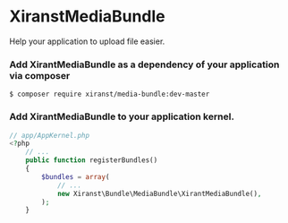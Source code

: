 # XiranstMediaBundle
Help your application to upload file easier.

### Add XirantMediaBundle as a dependency of your application via composer

```
$ composer require xiranst/media-bundle:dev-master
```

### Add XirantMediaBundle to your application kernel.

```php
// app/AppKernel.php
<?php
    // ...
    public function registerBundles()
    {
        $bundles = array(
            // ...
            new Xiranst\Bundle\MediaBundle\XirantMediaBundle(),
        );
    }